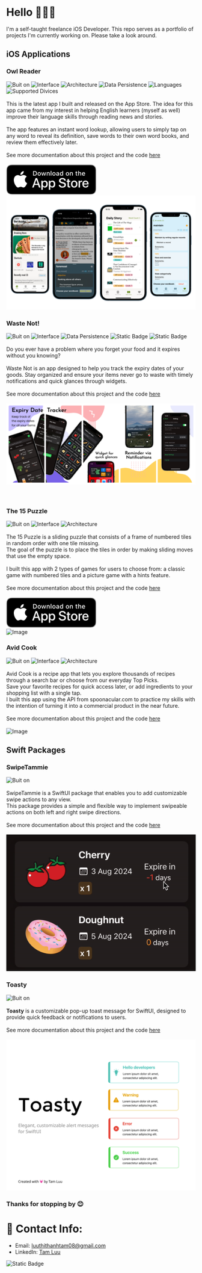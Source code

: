 # Hello 🙋🏻‍♀️
I'm a self-taught freelance iOS Developer.
This repo serves as a portfolio of projects I'm currently working on. Please take a look around.

## iOS Applications
### Owl Reader
![Buit on](https://img.shields.io/badge/Built_on-Swift-red?logo=Swift)
![Interface](https://img.shields.io/badge/Interface-SwiftUI-yellow)
![Architecture](https://img.shields.io/badge/Architecture-MVVM-green)
![Data Persistence](https://img.shields.io/badge/Data_Persistence-SwiftData-blue)
![Languages](https://img.shields.io/badge/Languages-8-orange)
![Supported Divices](https://img.shields.io/badge/Supported_Divices-iPhone%2C_iPad-orange?color=violet)<br />
<br />
This is the latest app I built and released on the App Store. The idea for this app came from my interest in helping English learners (myself as well) improve their language skills through reading news and stories.<br />
<br />
The app features an instant word lookup, allowing users to simply tap on any word to reveal its definition, save words to their own word books, and review them effectively later.<br />
<br />
See more documentation about this project and the code [here](https://github.com/bii-08/Bookworm)
<br />
<br />
[![OwlReader app link](https://github.com/bii-08/Portfolio/blob/main/Images/Download_on_the_App_Store_Badge_US-UK_RGB_blk_092917.svg)](https://apps.apple.com/app/owl-reader/id6505064532)
![Image](https://github.com/bii-08/Portfolio/blob/main/Images/OwlReader_Screenshot.png)

### Waste Not!
![Buit on](https://img.shields.io/badge/Built_on-Swift-red?logo=Swift)
![Interface](https://img.shields.io/badge/Interface-SwiftUI-yellow)
![Data Persistence](https://img.shields.io/badge/Data_Persistence-SwiftData-blue)
![Static Badge](https://img.shields.io/badge/Widget_Extension-green)
![Static Badge](https://img.shields.io/badge/Local_Notification-orange)
<br />
<br />
Do you ever have a problem where you forget your food and it expires without you knowing? <br />
<br />
Waste Not is an app designed to help you track the expiry dates of your goods. Stay organized and ensure your items never go to waste with timely notifications and quick glances through widgets. <br />
<br />
See more documentation about this project and the code [here](https://github.com/bii-08/WasteNot)
<br />
<br />
![Image](https://github.com/bii-08/WasteNot/blob/main/Readme_Images/Screenshots.png)
<br />
<br />
<br />

### The 15 Puzzle
![Buit on](https://img.shields.io/badge/Built_on-Swift-red?logo=Swift)
![Interface](https://img.shields.io/badge/Interface-SwiftUI-yellow)
![Architecture](https://img.shields.io/badge/Architecture-MVVM-green)
<br />
<br />
The 15 Puzzle is a sliding puzzle that consists of a frame of numbered tiles in random order with one tile missing.<br />
The goal of the puzzle is to place the tiles in order by making sliding moves that use the empty space.<br />
<br />
I built this app with 2 types of games for users to choose from: a classic game with numbered tiles and a picture game with a hints feature.
<br />
<br />
See more documentation about this project and the code [here](https://github.com/bii-08/Sliding15PuzzleGame)<br />
<br />
[![Sliding15Puzzle app link](https://github.com/bii-08/Portfolio/blob/main/Images/Download_on_the_App_Store_Badge_US-UK_RGB_blk_092917.svg)](https://apps.apple.com/app/sliding-15-puzzle/id6483005268)
<br />
![Image](https://github.com/bii-08/Portfolio/blob/main/Images/15Puzzle_Screenshot.png)

### Avid Cook
![Buit on](https://img.shields.io/badge/Built_on-Swift-red?logo=Swift)
![Interface](https://img.shields.io/badge/Interface-SwiftUI-yellow)
![Architecture](https://img.shields.io/badge/Architecture-MVVM-green)
<br />
<br />
Avid Cook is a recipe app that lets you explore thousands of recipes through a search bar or choose from our everyday Top Picks. <br />
Save your favorite recipes for quick access later, or add ingredients to your shopping list with a single tap.<br />
I built this app using the API from spoonacular.com to practice my skills with the intention of turning it into a commercial product in the near future.
<br />
<br />
See more documentation about this project and the code [here](https://github.com/bii-08/AvidCook)<br />
<br />
![Image](https://github.com/bii-08/Portfolio/blob/main/Images/AvidCook_Screenshot.png)

## Swift Packages
### SwipeTammie
![Buit on](https://img.shields.io/badge/Built_on-Swift-red?logo=Swift)
<br />
<br />
SwipeTammie is a SwiftUI package that enables you to add customizable swipe actions to any view. <br />
This package provides a simple and flexible way to implement swipeable actions on both left and right swipe directions.
<br />
<br />
See more documentation about this project and the code [here](https://github.com/bii-08/SwipeTammie)<br />
<br />
![Image](https://github.com/bii-08/Portfolio/blob/main/Images/SwipeActionDemo.gif)

### Toasty
![Buit on](https://img.shields.io/badge/Built_on-Swift-red?logo=Swift)
<br />
<br />
**Toasty** is a customizable pop-up toast message for SwiftUI, designed to provide quick feedback or notifications to users.
<br />
<br />
See more documentation about this project and the code [here](https://github.com/bii-08/Toasty)<br />
<br />
![Image](https://github.com/bii-08/Portfolio/blob/main/Images/toasty.png)

### Thanks for stopping by 😊

# 📱 Contact Info:

- Email: luuthithanhtam08@gmail.com
- LinkedIn: [Tam Luu](https://www.linkedin.com/in/tam-luu-818187173/)<br />

![Static Badge](https://img.shields.io/badge/Built_with_%F0%9F%92%93-blue)
